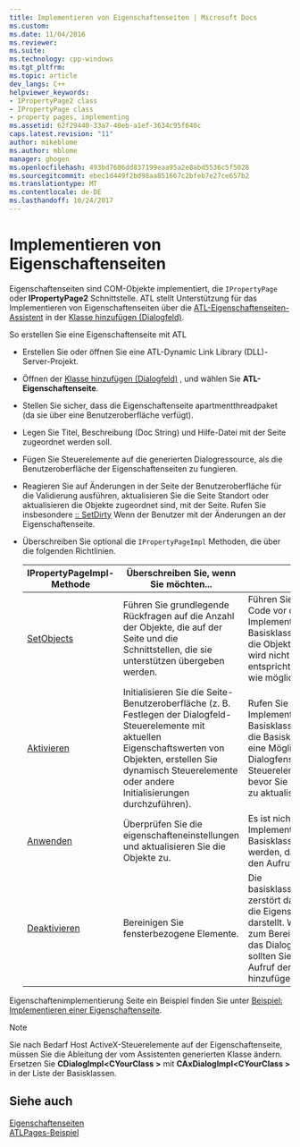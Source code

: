 ```yaml
---
title: Implementieren von Eigenschaftenseiten | Microsoft Docs
ms.custom: 
ms.date: 11/04/2016
ms.reviewer: 
ms.suite: 
ms.technology: cpp-windows
ms.tgt_pltfrm: 
ms.topic: article
dev_langs: C++
helpviewer_keywords:
- IPropertyPage2 class
- IPropertyPage class
- property pages, implementing
ms.assetid: 62f29440-33a7-40eb-a1ef-3634c95f640c
caps.latest.revision: "11"
author: mikeblome
ms.author: mblome
manager: ghogen
ms.openlocfilehash: 493bd7606dd837199eaa95a2e8abd5536c5f5028
ms.sourcegitcommit: ebec1d449f2bd98aa851667c2bfeb7e27ce657b2
ms.translationtype: MT
ms.contentlocale: de-DE
ms.lasthandoff: 10/24/2017
---
```

# <a name="implementing-property-pages"></a>Implementieren von Eigenschaftenseiten
Eigenschaftenseiten sind COM-Objekte implementiert, die `IPropertyPage` oder **IPropertyPage2** Schnittstelle. ATL stellt Unterstützung für das Implementieren von Eigenschaftenseiten über die [ATL-Eigenschaftenseiten-Assistent](../atl/reference/atl-property-page-wizard.md) in der [Klasse hinzufügen (Dialogfeld)](../ide/add-class-dialog-box.md).  
  
 So erstellen Sie eine Eigenschaftenseite mit ATL  
  
-   Erstellen Sie oder öffnen Sie eine ATL-Dynamic Link Library (DLL)-Server-Projekt.  
  
-   Öffnen der [Klasse hinzufügen (Dialogfeld)](../ide/add-class-dialog-box.md) , und wählen Sie **ATL-Eigenschaftenseite**.  
  
-   Stellen Sie sicher, dass die Eigenschaftenseite apartmentthreadpaket (da sie über eine Benutzeroberfläche verfügt).  
  
-   Legen Sie Titel, Beschreibung (Doc String) und Hilfe-Datei mit der Seite zugeordnet werden soll.  
  
-   Fügen Sie Steuerelemente auf die generierten Dialogressource, als die Benutzeroberfläche der Eigenschaftenseiten zu fungieren.  
  
-   Reagieren Sie auf Änderungen in der Seite der Benutzeroberfläche für die Validierung ausführen, aktualisieren Sie die Seite Standort oder aktualisieren die Objekte zugeordnet sind, mit der Seite. Rufen Sie insbesondere [:: SetDirty](../atl/reference/ipropertypageimpl-class.md#setdirty) Wenn der Benutzer mit der Änderungen an der Eigenschaftenseite.  
  
-   Überschreiben Sie optional die `IPropertyPageImpl` Methoden, die über die folgenden Richtlinien.  
  
    |IPropertyPageImpl-Methode|Überschreiben Sie, wenn Sie möchten...|Hinweise|  
    |------------------------------|----------------------------------|-----------|  
    |[SetObjects](../atl/reference/ipropertypageimpl-class.md#setobjects)|Führen Sie grundlegende Rückfragen auf die Anzahl der Objekte, die auf der Seite und die Schnittstellen, die sie unterstützen übergeben werden.|Führen Sie Ihren eigenen Code vor der Implementierung der Basisklasse aufrufen. Wenn die Objekte, die festgelegt wird nicht Ihren Erwartungen entspricht, sollten Sie so bald wie möglich der Aufruf fehl.|  
    |[Aktivieren](../atl/reference/ipropertypageimpl-class.md#activate)|Initialisieren Sie die Seite-Benutzeroberfläche (z. B. Festlegen der Dialogfeld-Steuerelemente mit aktuellen Eigenschaftswerten von Objekten, erstellen Sie dynamisch Steuerelemente oder andere Initialisierungen durchzuführen).|Rufen Sie die Implementierung der Basisklasse vor dem Code die Basisklasse verfügt über eine Möglichkeit, im Dialogfenster und alle Steuerelemente erstellen, bevor Sie versuchen, diese zu aktualisieren.|  
    |[Anwenden](../atl/reference/ipropertypageimpl-class.md#apply)|Überprüfen Sie die eigenschafteneinstellungen und aktualisieren Sie die Objekte zu.|Es ist nicht erforderlich, die Implementierung der Basisklasse aufgerufen werden, da alles außer Trace den Aufruf nicht möglich ist.|  
    |[Deaktivieren](../atl/reference/ipropertypageimpl-class.md#deactivate)|Bereinigen Sie fensterbezogene Elemente.|Die basisklassenimplementierung zerstört das Dialogfeld, das die Eigenschaftenseite darstellt. Wenn Sie müssen zum Bereinigen, bevor Sie das Dialogfeld zerstört wird, sollten Sie den Code vor dem Aufruf der Basisklasse hinzufügen.|  
  
 Eigenschaftenimplementierung Seite ein Beispiel finden Sie unter [Beispiel: Implementieren einer Eigenschaftenseite](../atl/example-implementing-a-property-page.md).  
  
> [!NOTE]
>  Sie nach Bedarf Host ActiveX-Steuerelemente auf der Eigenschaftenseite, müssen Sie die Ableitung der vom Assistenten generierten Klasse ändern. Ersetzen Sie **CDialogImpl\<CYourClass >** mit **CAxDialogImpl\<CYourClass >** in der Liste der Basisklassen.  
  
## <a name="see-also"></a>Siehe auch  
 [Eigenschaftenseiten](../atl/atl-com-property-pages.md)   
 [ATLPages-Beispiel](../visual-cpp-samples.md)

